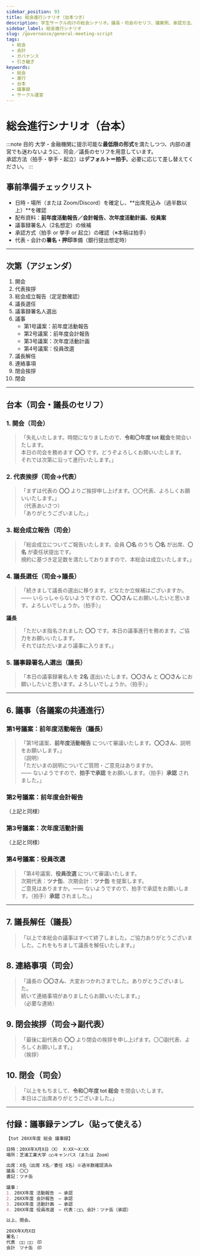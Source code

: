 ```yaml
---
sidebar_position: 93
title: 総会進行シナリオ（台本つき）
description: 学生サークル向けの総会シナリオ。議長・司会のセリフ、議案例、承認方法、議事録署名人の選出まで。銀行・大学提出を想定した最低限の形式をカバー。
sidebar_label: 総会進行シナリオ
slug: /governance/general-meeting-script
tags:
  - 総会
  - 会計
  - ガバナンス
  - 引き継ぎ
keywords:
  - 総会
  - 進行
  - 台本
  - 議事録
  - サークル運営
---
```


# 総会進行シナリオ（台本）

:::note 目的
大学・金融機関に提示可能な**最低限の形式**を満たしつつ、内部の運営でも迷わないように、司会／議長のセリフを用意しています。  
承認方法（拍手・挙手・起立）は**デフォルト＝拍手**。必要に応じて差し替えてください。
:::

## 事前準備チェックリスト
- 日時・場所（または Zoom/Discord）を確定し、**出席見込み（過半数以上）**を確認
- 配布資料：**前年度活動報告／会計報告、次年度活動計画、役員案**
- 議事録署名人（2名想定）の候補
- 承認方式（拍手 or 挙手 or 起立）の確認（※本稿は拍手）
- 代表・会計の**署名・押印**準備（銀行提出想定時）

---

## 次第（アジェンダ）
1. 開会  
2. 代表挨拶  
3. 総会成立報告（定足数確認）  
4. 議長選任  
5. 議事録署名人選出  
6. 議事  
   - 第1号議案：前年度活動報告  
   - 第2号議案：前年度会計報告  
   - 第3号議案：次年度活動計画  
   - 第4号議案：役員改選  
7. 議長解任  
8. 連絡事項  
9. 閉会挨拶  
10. 閉会

---

## 台本（司会・議長のセリフ）

### 1. 開会（司会）
> 「失礼いたします。時間になりましたので、**令和〇年度 tot 総会**を開会いたします。  
> 本日の司会を務めます **〇〇** です。どうぞよろしくお願いいたします。  
> それでは次第に沿って進行いたします。」

### 2. 代表挨拶（司会→代表）
> 「まずは代表の **〇〇** よりご挨拶申し上げます。〇〇代表、よろしくお願いいたします。」  
（代表あいさつ）  
> 「ありがとうございました。」

### 3. 総会成立報告（司会）
> 「総会成立についてご報告いたします。会員 **〇名** のうち **〇名** が出席、**〇名** が委任状提出です。  
> 規約に基づき定足数を満たしておりますので、本総会は成立いたします。」

### 4. 議長選任（司会→議長）
> 「続きまして議長の選出に移ります。どなたか立候補はございますか。  
> —— いらっしゃらないようですので、**〇〇さん** にお願いしたいと思います。よろしいでしょうか。（拍手）」

**議長**  
> 「ただいま指名されました **〇〇** です。本日の議事進行を務めます。ご協力をお願いいたします。  
> それではただいまより議事に入ります。」

### 5. 議事録署名人選出（議長）
> 「本日の議事録署名人を **2名** 選出いたします。**〇〇さん** と **〇〇さん** にお願いしたいと思います。よろしいでしょうか。（拍手）」

---

## 6. 議事（各議案の共通進行）

### 第1号議案：前年度活動報告（議長）
> 「第1号議案、**前年度活動報告** について審議いたします。**〇〇さん**、説明をお願いします。」  
（説明）  
> 「ただいまの説明についてご質問・ご意見はありますか。  
> —— ないようですので、**拍手で承認** をお願いします。（拍手）**承認** されました。」

### 第2号議案：前年度会計報告
（上記と同様）

### 第3号議案：次年度活動計画
（上記と同様）

### 第4号議案：役員改選
> 「第4号議案、**役員改選** について審議いたします。  
> 次期代表：**ツナ缶**、次期会計：**ツナ缶** を提案します。  
> ご意見はありますか。—— ないようですので、拍手で承認をお願いします。（拍手）**承認** されました。」

---

## 7. 議長解任（議長）
> 「以上で本総会の議事はすべて終了しました。ご協力ありがとうございました。これをもちまして議長を解任いたします。」

## 8. 連絡事項（司会）
> 「議長の **〇〇さん**、大変おつかれさまでした。ありがとうございました。  
> 続いて連絡事項がありましたらお願いいたします。」  
（必要な連絡）

## 9. 閉会挨拶（司会→副代表）
> 「最後に副代表の **〇〇** より閉会の挨拶を申し上げます。〇〇副代表、よろしくお願いします。」  
（挨拶）

## 10. 閉会（司会）
> 「以上をもちまして、**令和〇年度 tot 総会** を閉会いたします。  
> 本日はご出席ありがとうございました。」

---

## 付録：議事録テンプレ（貼って使える）

```md
【tot 20XX年度 総会 議事録】

日時：20XX年X月X日（X） X:XX〜X:XX
場所：芝浦工業大学 ○○キャンパス（または Zoom）

出席：X名（出席 X名／委任 X名）※過半数確認済み
議長：〇〇
書記：ツナ缶

議事：
1. 20XX年度 活動報告　— 承認
2. 20XX年度 会計報告　— 承認
3. 20XX年度 活動計画　— 承認
4. 20XX年度 役員改選　— 代表：□□、会計：ツナ缶（承認）

以上、閉会。

20XX年X月X日
署名：
代表　□□ □□　印
会計　ツナ缶　印

```
